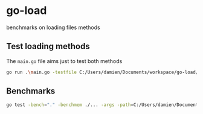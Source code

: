 # go-load

benchmarks on loading files methods

## Test loading methods

The `main.go` file aims just to test both methods

```sh
go run .\main.go -testfile C:/Users/damien/Documents/workspace/go-load/mock/sample2K.log
```

## Benchmarks

```sh
go test -bench="." -benchmem ./... -args -path=C:/Users/damien/Documents/workspace/go-load/mock
```